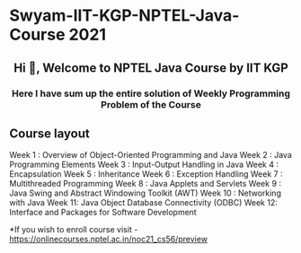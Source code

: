 # Swyam-IIT-KGP-NPTEL-Java-Course **2021**

<h2 align="center">Hi 👋, Welcome to NPTEL Java Course by IIT KGP </h1>
<h3 align="center">Here I have sum up the entire solution of Weekly Programming Problem of the Course </h3>

## Course layout

Week 1  :  Overview of Object-Oriented Programming and Java
Week 2  :  Java Programming Elements
Week 3  :  Input-Output Handling in Java
Week 4  :  Encapsulation
Week 5  :  Inheritance
Week 6  :  Exception Handling 
Week 7  :  Multithreaded Programming 
Week 8  :  Java Applets and Servlets 
Week 9  :  Java Swing and Abstract Windowing Toolkit (AWT)
Week 10 : Networking with Java
Week 11:  Java Object Database Connectivity (ODBC)
Week 12:  Interface and Packages for Software Development

*If you wish to enroll course visit - https://onlinecourses.nptel.ac.in/noc21_cs56/preview
